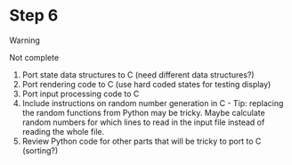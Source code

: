 # Step 6

> [!WARNING]
> Not complete

1. Port state data structures to C (need different data structures?)
2. Port rendering code to C (use hard coded states for testing display)
3. Port input processing code to C
  1. Include instructions on random number generation in C
    - Tip: replacing the random functions from Python may be tricky. Maybe calculate random numbers for which lines to read in the input file instead of reading the whole file.
  2. Review Python code for other parts that will be tricky to port to C (sorting?)
